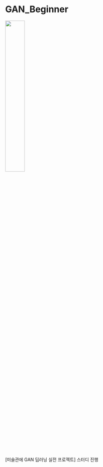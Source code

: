 # GAN_Beginner

<img src="https://user-images.githubusercontent.com/72767245/98833307-36944580-2481-11eb-8c58-5bb9d022ca67.png" width="35%">

[미술관에 GAN 딥러닝 실전 프로젝트] 스터디 진행

